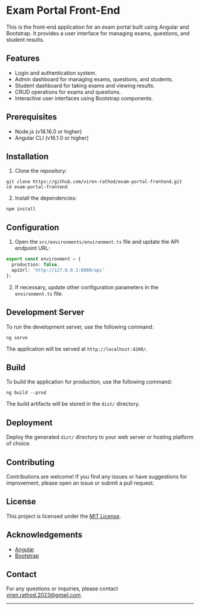 # Exam Portal Front-End

This is the front-end application for an exam portal built using Angular and Bootstrap. It provides a user interface for managing exams, questions, and student results.

## Features

- Login and authentication system.
- Admin dashboard for managing exams, questions, and students.
- Student dashboard for taking exams and viewing results.
- CRUD operations for exams and questions.
- Interactive user interfaces using Bootstrap components.

## Prerequisites

- Node.js (v18.16.0 or higher)
- Angular CLI (v16.1.0 or higher)

## Installation

1. Clone the repository:

```shell
git clone https://github.com/viren-rathod/exam-portal-frontend.git
cd exam-portal-frontend
```

2. Install the dependencies:

```shell
npm install
```

## Configuration

1. Open the `src/environments/environment.ts` file and update the API endpoint URL:

```typescript
export const environment = {
  production: false,
  apiUrl: 'http://127.0.0.1:8080/api' 
};
```

2. If necessary, update other configuration parameters in the `environment.ts` file.

## Development Server

To run the development server, use the following command:

```shell
ng serve
```

The application will be served at `http://localhost:4200/`.

## Build

To build the application for production, use the following command:

```shell
ng build --prod
```

The build artifacts will be stored in the `dist/` directory.

## Deployment

Deploy the generated `dist/` directory to your web server or hosting platform of choice.

## Contributing

Contributions are welcome! If you find any issues or have suggestions for improvement, please open an issue or submit a pull request.

## License

This project is licensed under the [MIT License](LICENSE).

## Acknowledgements

- [Angular](https://angular.io/)
- [Bootstrap](https://getbootstrap.com/docs/5.3/getting-started/introduction/)

## Contact

For any questions or inquiries, please contact [viren.rathod.2023@gmail.com](mailto:viren.rathod.2023@gmail.com).

---
